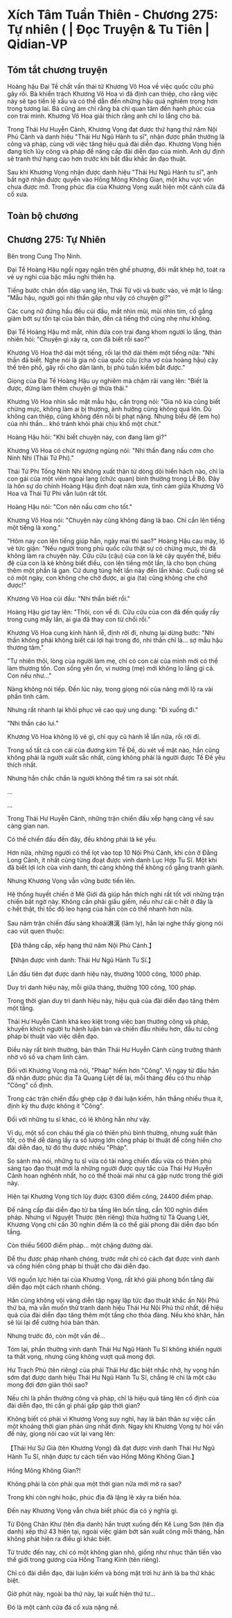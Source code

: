 # Xích Tâm Tuần Thiên - Chương 275: Tự nhiên ( | Đọc Truyện & Tu Tiên | Qidian-VP



## Tóm tắt chương truyện

Hoàng hậu Đại Tề chất vấn thái tử Khương Vô Hoa về việc quốc cữu phủ gây rối. Bà khiển trách Khương Vô Hoa vì đã định can thiệp, cho rằng việc này sẽ tạo tiền lệ xấu và có thể dẫn đến những hậu quả nghiêm trọng hơn trong tương lai. Bà cũng ám chỉ rằng bà chỉ quan tâm đến hạnh phúc của con trai mình. Khương Vô Hoa giải thích rằng anh chỉ lo lắng cho bà.

Trong Thái Hư Huyễn Cảnh, Khương Vọng đạt được thứ hạng thứ năm Nội Phủ Cảnh và danh hiệu "Thái Hư Ngũ Hành tu sĩ", nhận được phần thưởng là công và pháp, cùng với việc tăng hiệu quả đài diễn đạo. Khương Vọng hiện đang tích lũy công và pháp để nâng cấp đài diễn đạo của mình. Anh dự định sẽ tranh thứ hạng cao hơn trước khi bắt đầu khắc ấn đạo thuật.

Sau khi Khương Vọng nhận được danh hiệu "Thái Hư Ngũ Hành tu sĩ", anh bất ngờ nhận được quyền vào Hồng Mông Không Gian, một khu vực vốn chưa được mở. Trong phúc địa của Khương Vọng xuất hiện một cánh cửa đá cổ xưa.


## Toàn bộ chương

## Chương 275: Tự Nhiên

Bên trong Cung Thọ Ninh.

Đại Tề Hoàng Hậu ngồi ngay ngắn trên ghế phượng, đôi mắt khép hờ, toát ra vẻ uy nghi của bậc mẫu nghi thiên hạ.

Tiếng bước chân dồn dập vang lên, Thái Tử vội vã bước vào, vẻ mặt lo lắng: "Mẫu hậu, người gọi nhi thần gấp như vậy có chuyện gì?"

Các cung nữ đứng hầu đều cúi đầu, mắt nhìn mũi, mũi nhìn tim, cố gắng giảm bớt sự tồn tại của bản thân, đến cả tiếng thở cũng nhẹ như không.

Đại Tề Hoàng Hậu mở mắt, nhìn đứa con trai đang khom người lo lắng, thản nhiên hỏi: "Chuyện gì xảy ra, con đã biết rồi sao?"

Khương Vô Hoa thở dài một tiếng, rồi lại thở dài thêm một tiếng nữa: "Nhi thần đã biết. Nghe nói là gia nô của quốc cữu (cha vợ của hoàng hậu) cậy thế trên phố, gây rối cho dân lành, bị phủ tuần kiểm bắt được."

Giọng của Đại Tề Hoàng Hậu uy nghiêm mà chậm rãi vang lên: "Biết là được, đừng làm thêm chuyện gì thừa thãi."

Khương Vô Hoa nhìn sắc mặt mẫu hậu, cẩn trọng nói: "Gia nô kia cũng biết chừng mực, không làm ai bị thương, ảnh hưởng cũng không quá lớn. Dù không can thiệp, cũng không đến nỗi bị phạt nặng. Nhưng biểu đệ (em họ) của nhi thần... khó tránh khỏi phải chịu khổ một chút."

Hoàng Hậu hỏi: "Khi biết chuyện này, con đang làm gì?"

Khương Vô Hoa có chút ngượng ngùng nói: "Nhi thần đang nấu cơm cho Ninh Nhi (Thái Tử Phi)."

Thái Tử Phi Tống Ninh Nhi không xuất thân từ dòng dõi hiển hách nào, chỉ là con gái của một viên ngoại lang (chức quan) bình thường trong Lễ Bộ. Đây là hôn sự do chính Hoàng Hậu định đoạt năm xưa, tình cảm giữa Khương Vô Hoa và Thái Tử Phi vẫn luôn rất tốt.

Hoàng Hậu nói: "Con nên nấu cơm cho tốt."

Khương Vô Hoa nói: "Chuyện này cũng không đáng là bao. Chỉ cần lên tiếng một tiếng là xong."

"Hôm nay con lên tiếng giúp hắn, ngày mai thì sao?" Hoàng Hậu cau mày, lộ vẻ tức giận: "Nếu người trong phủ quốc cữu thật sự có chừng mực, thì đã không làm ra chuyện này. Cữu cữu (cậu) của con là kẻ cậy quyền thế, biểu đệ của con là kẻ không biết điều, con lên tiếng một lần, là cho bọn chúng thêm một phần lá gan. Cứ dung túng hết lần này đến lần khác. Cuối cùng sẽ có một ngày, con không che chở được, ai gia (ta) cũng không che chở được!"

Khương Vô Hoa cúi đầu: "Nhi thần biết rồi."

Hoàng Hậu giơ tay lên: "Thôi, con về đi. Cữu cữu của con đã đến quấy rầy trong cung mấy lần, ai gia đã thay con từ chối rồi."

Khương Vô Hoa cung kính hành lễ, định rời đi, nhưng lại dừng bước: "Nhi thần không phải không biết cái lợi hại trong đó, nhi thần chỉ là... sợ mẫu hậu thương tâm."

"Tự nhiên thôi, lòng của người làm mẹ, chỉ có con cái của mình mới có thể làm thương tổn. Con sống yên ổn, vi nương (mẹ) mới không lo lắng gì cả. Con nếu như..."

Nàng không nói tiếp. Đến lúc này, trong giọng nói của nàng mới lộ ra vài phần tình cảm.

Nhưng rất nhanh lại khôi phục vẻ cao quý ung dung: "Đi xuống đi."

"Nhi thần cáo lui."

Khương Vô Hoa không lộ vẻ gì, chỉ quy củ hành lễ lần nữa, rồi rời đi.

Trong số tất cả con cái của đương kim Tề Đế, dù xét về mặt nào, hắn cũng không phải là người xuất sắc nhất, cũng không phải là người được Tề Đế yêu thích nhất.

Nhưng hắn chắc chắn là người không thể tìm ra sai sót nhất.

...

...

Trong Thái Hư Huyễn Cảnh, những trận chiến đấu xếp hạng càng về sau càng gian nan.

Có thể chiến đấu đến đây, đều không phải là kẻ yếu.

Hơn nữa, những người có thể lọt vào top 10 Nội Phủ Cảnh, khi còn ở Đằng Long Cảnh, ít nhất cũng từng đoạt được vinh danh Lục Hợp Tu Sĩ. Một khi đã biết lợi ích của vinh danh, thì càng không thể không cố gắng tranh giành.

Nhưng Khương Vọng vẫn vững bước tiến lên.

Hệ thống huyết chiến ở Mê Giới đã giúp hắn thích nghi rất tốt với những trận chiến bất ngờ này. Không cần phải giấu giếm, nếu như cái c·hết ở đây là c·hết thật, thì tốc độ leo hạng của hắn còn có thể nhanh hơn nữa.

Sau năm trận chiến đấu sảng khoái淋漓 (lâm ly), hắn lại nghe thấy giọng nói cao vút quen thuộc:

【Đã thăng cấp, xếp hạng thứ năm Nội Phủ Cảnh.】

【Nhận được vinh danh: Thái Hư Ngũ Hành Tu Sĩ.】

Lần đầu tiên đạt được danh hiệu này, thưởng 1000 công, 1000 pháp.

Duy trì danh hiệu này, mỗi giữa tháng, thưởng 100 công, 100 pháp.

Trong thời gian duy trì danh hiệu này, hiệu quả của đài diễn đạo tăng thêm một tầng.

Thái Hư Huyễn Cảnh khá keo kiệt trong việc ban thưởng công và pháp, khuyến khích người tu hành luận bàn và chiến đấu nhiều hơn, đầu tư công pháp bí thuật vào việc diễn đạo.

Điều này rất bình thường, bản thân Thái Hư Huyễn Cảnh cũng trưởng thành nhờ vô số va chạm linh cảm.

Đối với Khương Vọng mà nói, "Pháp" hiếm hơn "Công". Vì ngay từ đầu hắn đã nhận được phúc địa Tả Quang Liệt để lại, mỗi tháng đều có thu nhập "Công" cố định.

Trong các trận chiến đấu ghép cặp ở đài luận kiếm, hắn thắng nhiều thua ít, định kỳ thu được không ít "Công".

Đối với những tu sĩ khác, có lẽ không hẳn như vậy.

Ví dụ, một số con cháu thế gia có thiên phú bình thường, nhưng xuất thân tốt, có thể dễ dàng lấy ra số lượng lớn công pháp bí thuật để cống hiến cho đài diễn đạo, từ đó thu được nhiều "Pháp".

So sánh mà nói, những tu sĩ vừa có tài năng chiến đấu vừa có thiên phú sáng tạo đạo thuật mới là những người được quy tắc của Thái Hư Huyễn Cảnh hoan nghênh nhất, họ có thể thoải mái như cá gặp nước trong thế giới này.

Hiện tại Khương Vọng tích lũy được 6300 điểm công, 24400 điểm pháp.

Để nâng cấp đài diễn đạo từ ba tầng lên bốn tầng, cần 100 nghìn điểm pháp. Nhưng vì Nguyệt Thược (tên riêng) thừa hưởng từ Tả Quang Liệt, Khương Vọng chỉ cần 30 nghìn điểm là có thể giải phong đài diễn đạo bốn tầng.

Còn thiếu 5600 điểm pháp... một chặng đường dài.

Để thu được pháp nhanh chóng, trước mắt chỉ có cách đạt được vinh danh và cống hiến công pháp bí thuật cho đài diễn đạo.

Với nguồn lực hiện tại của Khương Vọng, rất khó giải phong bốn tầng đài diễn đạo một cách nhanh chóng.

Hắn cũng không vội vàng diễn tập ngay lập tức đạo thuật khắc ấn Nội Phủ thứ ba, mà vẫn muốn thử tranh danh hiệu Thái Hư Nội Phủ thứ nhất, để hiệu quả của đài diễn đạo tăng thêm một tầng cho thỏa đáng. Nếu khó khăn, hắn sẽ lùi lại để cường hóa bản thân.

Nhưng trước đó, còn một vấn đề...

Tóm lại, phần thưởng vinh danh Thái Hư Ngũ Hành Tu Sĩ không khiến người ta thất vọng, nhưng cũng không vượt quá mong đợi.

Hư Trạch Phủ (tên riêng) của phái Thái Hư đặc biệt nhắc nhở, hy vọng hắn sớm đạt được danh hiệu Thái Hư Ngũ Hành Tu Sĩ, chẳng lẽ chỉ là một câu mong đợi đơn giản thôi sao?

Nếu chỉ là phần thưởng công và pháp, chỉ là hiệu quả tăng lên cố định của đài diễn đạo, thì cần gì phải gấp gáp thời gian?

Không biết có phải vì Khương Vọng suy nghĩ, hay là bản thân sự việc cần một khoảng thời gian phản ứng nhất định. Ngay khi Khương Vọng tự hỏi vấn đề này, giọng nói cao vút lại vang lên:

【Thái Hư Sứ Giả (tên Khương Vọng) đã đạt được vinh danh Thái Hư Ngũ Hành Tu Sĩ, nhận được tư cách tiến vào Hồng Mông Không Gian.】

Hồng Mông Không Gian?!

Không phải là còn phải qua một thời gian nữa mới mở ra sao?

Trong khi còn nghi hoặc, phúc địa đã lặng lẽ xảy ra biến hóa.

Đến nay Khương Vọng vẫn chưa biết phúc địa có ý nghĩa gì.

Từ Động Chân Khư (tên địa danh) hắn trượt xuống đến Kê Lung Sơn (tên địa danh) xếp thứ 43 hiện tại, ngoài việc giảm bớt sản xuất công mỗi tháng, hắn không phát hiện ra điều gì khác biệt.

Từ trước đến nay, chỉ có một không gian nhỏ, giống như nhục thân tiến vào thế giới trong gương của Hồng Trang Kính (tên riêng).

Chỉ có đài diễn đạo, đài luận kiếm và bóng mặt trời hư ảnh là ba thứ khác biệt.

Giờ phút này, ngoài ba thứ này, lại xuất hiện thứ tư...

Đó là một cánh cửa đá cổ xưa nặng nề.
